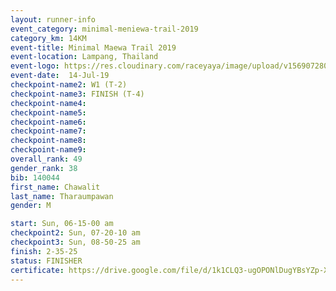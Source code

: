 ```yaml
---
layout: runner-info 
event_category: minimal-meniewa-trail-2019 
category_km: 14KM 
event-title: Minimal Maewa Trail 2019 
event-location: Lampang, Thailand 
event-logo: https://res.cloudinary.com/raceyaya/image/upload/v1569072805/logo/minimal-trail_ktnvsp.jpg 
event-date:  14-Jul-19 
checkpoint-name2: W1 (T-2) 
checkpoint-name3: FINISH (T-4) 
checkpoint-name4: 
checkpoint-name5: 
checkpoint-name6: 
checkpoint-name7: 
checkpoint-name8: 
checkpoint-name9: 
overall_rank: 49
gender_rank: 38
bib: 140044
first_name: Chawalit
last_name: Tharaumpawan
gender: M

start: Sun, 06-15-00 am
checkpoint2: Sun, 07-20-10 am
checkpoint3: Sun, 08-50-25 am
finish: 2-35-25
status: FINISHER
certificate: https://drive.google.com/file/d/1k1CLQ3-ugOPONlDugYBsYZp-XMfcP6P5/view?usp=sharing
---
```


